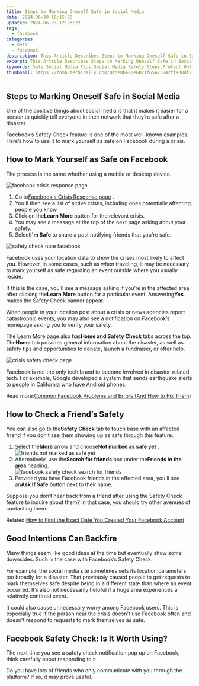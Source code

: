 ```yaml
---
title: Steps to Marking Oneself Safe in Social Media
date: 2024-06-20 16:15:23
updated: 2024-06-23 12:25:22
tags:
  - facebook
categories:
  - meta
  - facebook
description: This Article Describes Steps to Marking Oneself Safe in Social Media
excerpt: This Article Describes Steps to Marking Oneself Safe in Social Media
keywords: Safe Social Media Tips,Social Media Safety Steps,Protect Online Identity,Privacy on Social Platforms,Secure Social Browsing,Avoid Social Risks,Guarding Self in Networks
thumbnail: https://thmb.techidaily.com/0fde8be80e602ff65625842ff908df27188b320349e0a53c08ea2eca9a5b67ed.jpg
---
```


## Steps to Marking Oneself Safe in Social Media

 One of the positive things about social media is that it makes it easier for a person to quickly tell everyone in their network that they’re safe after a disaster.

 Facebook’s Safety Check feature is one of the most well-known examples. Here’s how to use it to mark yourself as safe on Facebook during a crisis.

## How to Mark Yourself as Safe on Facebook

The process is the same whether using a mobile or desktop device.

![facebook crisis response page](https://static1.makeuseofimages.com/wordpress/wp-content/uploads/2021/10/facebook-crisis-response-page.jpg)

1. Go to[Facebook's Crisis Response page](https://www.facebook.com/crisisresponse/) .
2. You’ll then see a list of active crises, including ones potentially affecting people you know.
3. Click on the**Learn More** button for the relevant crisis.
4. You may see a message at the top of the next page asking about your safety.
5. Select**I'm Safe** to share a post notifying friends that you're safe.

![safety check note facebook](https://static1.makeuseofimages.com/wordpress/wp-content/uploads/2021/10/safety-note.png)

 Facebook uses your location data to show the crises most likely to affect you. However, in some cases, such as when traveling, it may be necessary to mark yourself as safe regarding an event outside where you usually reside.

 If this is the case, you’ll see a message asking if you’re in the affected area after clicking the**Learn More** button for a particular event. Answering**Yes** makes the Safety Check banner appear.

 When people in your location post about a crisis or news agencies report catastrophic events, you may also see a notification on Facebook’s homepage asking you to verify your safety.

 The Learn More page also has**Home and Safety Check** tabs across the top. The**Home** tab provides general information about the disaster, as well as safety tips and opportunities to donate, launch a fundraiser, or offer help.

![crisis safety check page](https://static1.makeuseofimages.com/wordpress/wp-content/uploads/2021/10/crisis-safety-check-page.jpg)

 Facebook is not the only tech brand to become involved in disaster-related tech. For example, Google developed a system that sends earthquake alerts to people in California who have Android phones.

 Read more:[Common Facebook Problems and Errors (And How to Fix Them)](https://www.makeuseof.com/tag/fix-facebook-problems-errors/)

## How to Check a Friend’s Safety

 You can also go to the**Safety Check** tab to touch base with an affected friend if you don’t see them showing up as safe through this feature.

1. Select the**More** arrow and choose**Not marked as safe yet** .  
![friends not marked as safe yet](https://static1.makeuseofimages.com/wordpress/wp-content/uploads/2021/10/friends-not-marked-as-safe-yet.jpg)
2. Alternatively, use the**Search for friends** box under the**Friends in the area** heading.  
![facebook safety check search for friends](https://static1.makeuseofimages.com/wordpress/wp-content/uploads/2021/10/facebook-safety-check-search-for-friends.jpg)
3. Provided you have Facebook friends in the affected area, you’ll see an**Ask If Safe** button next to their name.

 Suppose you don’t hear back from a friend after using the Safety Check feature to inquire about them? In that case, you should try other avenues of contacting them.

 Related:[How to Find the Exact Date You Created Your Facebook Account](https://www.makeuseof.com/find-facebook-account-creation-date/)

## Good Intentions Can Backfire

 Many things seem like good ideas at the time but eventually show some downsides. Such is the case with Facebook’s Safety Check.

 For example, the social media site sometimes sets its location parameters too broadly for a disaster. That previously caused people to get requests to mark themselves safe despite being in a different state than where an event occurred. It’s also not necessarily helpful if a huge area experiences a relatively confined event.

 It could also cause unnecessary worry among Facebook users. This is especially true if the person near the crisis doesn't use Facebook often and doesn't respond to requests to mark themselves as safe.

## Facebook Safety Check: Is It Worth Using?

 The next time you see a safety check notification pop up on Facebook, think carefully about responding to it.

 Do you have lots of friends who only communicate with you through the platform? If so, it may prove useful.


<ins class="adsbygoogle"
     style="display:block"
     data-ad-format="autorelaxed"
     data-ad-client="ca-pub-7571918770474297"
     data-ad-slot="1223367746"></ins>



<ins class="adsbygoogle"
     style="display:block"
     data-ad-client="ca-pub-7571918770474297"
     data-ad-slot="8358498916"
     data-ad-format="auto"
     data-full-width-responsive="true"></ins>
